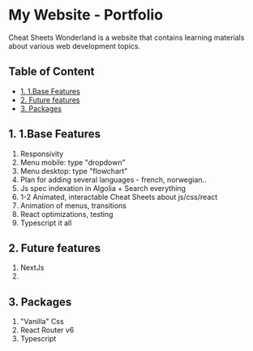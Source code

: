 # My Website - Portfolio <!-- omit in toc -->

Cheat Sheets Wonderland is a website that contains learning materials about various web development topics.

## Table of Content <!-- omit in toc -->
- [1. 1.Base Features](#1-1base-features)
- [2. Future features](#2-future-features)
- [3. Packages](#3-packages)

## 1. 1.Base Features

1. Responsivity
2. Menu mobile: type "dropdown"
3. Menu desktop: type "flowchart"
4. Plan for adding several languages - french, norwegian..
5. Js spec indexation in Algolia + Search everything
6. 1-2 Animated, interactable Cheat Sheets about js/css/react
7. Animation of menus, transitions
8. React optimizations, testing
9. Typescript it all
   
## 2. Future features
1. NextJs
2. 

## 3. Packages

1. "Vanilla" Css
2. React Router v6
3. Typescript



